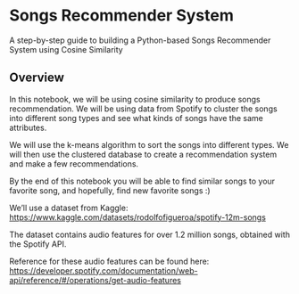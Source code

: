 # Songs Recommender System
A step-by-step guide to building a Python-based Songs Recommender System using Cosine Similarity

## Overview
In this notebook, we will be using cosine similarity to produce songs recommendation. We will be using data from Spotify to cluster the songs into different song types and see what kinds of songs have the same attributes. 

We will use the k-means algorithm to sort the songs into different types. We will then use the clustered database to create a recommendation system and make a few recommendations.

By the end of this notebook you will be able to find similar songs to your favorite song, and hopefully, find new favorite songs :)

We’ll use a dataset from Kaggle: <https://www.kaggle.com/datasets/rodolfofigueroa/spotify-12m-songs>

The dataset contains audio features for over 1.2 million songs, obtained with the Spotify API. 

Reference for these audio features can be found here: <https://developer.spotify.com/documentation/web-api/reference/#/operations/get-audio-features>
